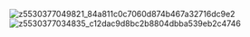 ![z5530377049821_84a811c0c7060d874b467a32716dc9e2](https://github.com/YangHyperData/YangStone_Car_WebDesign/assets/131573711/1549139f-0d12-49ac-ba3e-b2ff1d76afea)
![z5530377034835_c12dac9d8bc2b8804dbba539eb2c4746](https://github.com/YangHyperData/YangStone_Car_WebDesign/assets/131573711/09e4305b-14eb-44c2-baf8-ecffaea4ae42)
